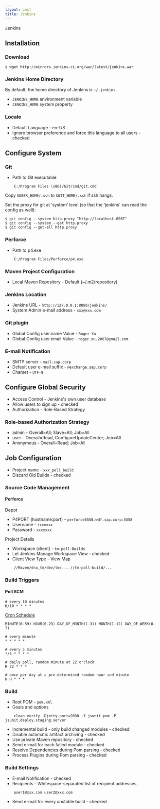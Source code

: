 ```yaml
---
layout: post
title: Jenkins
---
```


Jenkins

## Installation

### Download

    $ wget http://mirrors.jenkins-ci.org/war/latest/jenkins.war

### Jenkins Home Directory

By default, the home directory of Jenkins is `~/.jenkins`.

* `JENKINS_HOME` environment variable
* `JENKINS_HOME` system property

### Locale

* Default Language - en-US
* Ignore browser preference and force this language to all users - checked

## Configure System

### Git

* Path to Git executable

```
    C:/Program Files (x86)/Git/cmd/git.cmd
```

Copy `$USER_HOME/.ssh` to `$GIT_HOME/.ssh` if ssh hangs.

Set the proxy for git at 'system' level (so that the 'jenkins' can read the config as well):

    $ git config --system http.proxy "http://localhost:8087"
    $ git config --system --get http.proxy
    $ git config --get-all http.proxy

### Perforce

* Path to p4.exe

```
    C:/Program Files/Perforce/p4.exe
```

### Maven Project Configuration

* Local Maven Repository - Default (~/.m2/repository)

### Jenkins Location

* Jenkins URL - `http://127.0.0.1:8080/jenkins/`
* System Admin e-mail address - `xxx@xxx.com`

### Git plugin

* Global Config user.name Value - `Roger Xu`
* Global Config user.email Value - `roger.xu.2007@gmail.com`

### E-mail Notification

* SMTP server - `mail.sap.corp`
* Default user e-mail suffix - `@exchange.sap.corp`
* Charset - `UTF-8`


## Configure Global Security

* Access Control - Jenkins's own user database
* Allow users to sign up - checked
* Authorization - Role-Based Strategy

### Role-based Authorization Strategy

* admin - Overall=All; Slave=All; Job=All
* user - Overall=Read, ConfigureUpdateCenter; Job=All
* Anonymous - Overall=Read; Job=All


## Job Configuration

* Project name - `xxx_poll_build`
* Discard Old Builds - checked

### Source Code Management

#### Perforce

Depot

* P4PORT (hostname:port) - `perforce5558.wdf.sap.corp:5558`
* Username - `ixxxxxx`
* Password - `xxxxxxx`

Project Details

* Workspace (client) - `tm-poll-Builds`
* Let Jenkins Manage Workspace View - checked
* Client View Type - View Map

```
    //Maven/dna_tm/dev/tm/... //tm-poll-build/...
```

### Build Triggers

#### Poll SCM

    # every 10 minutes
    H/10 * * * *

[Cron Schedule](https://en.wikipedia.org/wiki/Cron)

    MINUTE(0-59) HOUR(0-23) DAY_OF_MONTH(1-31) MONTH(1-12) DAY_OF_WEEK(0-7)

    # every minute
    * * * * *

    # every 5 minutes
    */5 * * * *

    # daily poll, random minute at 22 o'clock
    H 22 * * *

    # once per day at a pre-determined random hour and minute
    H H * * *

### Build

* Root POM - `pom.xml`
* Goals and options

```
    clean verify -Djetty.port=9080 -f jsunit.pom -P jsunit,deploy.staging.server
```

* Incremental build - only build changed modules - checked
* Disable automatic artifact archiving - checked
* Use private Maven repository - checked
* Send e-mail for each failed module - checked
* Resolve Dependencies during Pom parsing - checked
* Process Plugins during Pom parsing - checked

### Build Settings

* E-mail Notification - checked
* Recipients - Whitespace-separated list of recipient addresses.

```
    user1@xxx.com user2@xxx.com
```

* Send e-mail for every unstable build - checked
